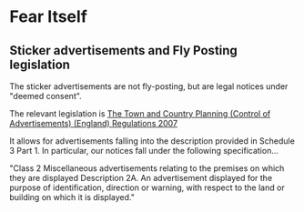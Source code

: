 # Fear Itself

## Sticker advertisements and Fly Posting legislation

The sticker advertisements are not fly-posting, but are legal notices under "deemed consent". 

The relevant legislation is [The Town and Country Planning (Control of Advertisements) (England) Regulations 2007](http://www.legislation.gov.uk/uksi/2007/783/pdfs/uksi_20070783_en.pdf)

It allows for advertisements falling into the description provided in Schedule 3 Part 1. In particular, our notices fall under the following specification...

"Class 2 Miscellaneous advertisements relating to the premises on which they are displayed Description 2A. An advertisement displayed for the purpose of identification, direction or warning, with respect to the land or building on which it is displayed."
